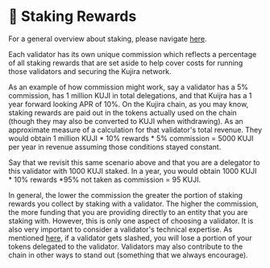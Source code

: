 # 💸 Staking Rewards

For a general overview about staking, please navigate [here](../governance/staking/).&#x20;

Each validator has its own unique commission which reflects a percentage of all staking rewards that are set aside to help cover costs for running those validators and securing the Kujira network.

As an example of how commission might work, say a validator has a 5% commission, has 1 million KUJI in total delegations, and that Kuijra has a 1 year forward looking APR of 10%. On the Kujira chain, as you may know, staking rewards are paid out in the tokens actually used on the chain (though they may also be converted to KUJI when withdrawing). As an approximate measure of a calculation for that validator's total revenue. They would obtain 1 million KUJI \* 10% rewards \* 5% commission = 5000 KUJI per year in revenue assuming those conditions stayed constant.

Say that we revisit this same scenario above and that you are a delegator to this validator with 1000 KUJI staked. In a year, you would obtain 1000 KUJI \* 10% rewards \*95% not taken as commission = 95 KUJI.&#x20;

In general, the lower the commission the greater the portion of staking rewards you collect by staking with a validator. The higher the commission, the more funding that you are providing directly to an entity that you are staking with. However, this is only one aspect of choosing a validator. It is also very important to consider a validator's technical expertise. As mentioned [here](../governance/staking/slashing.md), if a validator gets slashed, you will lose a portion of your tokens delegated to the validator. Validators may also contribute to the chain in other ways to stand out (something that we always encourage).&#x20;


